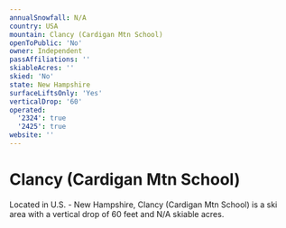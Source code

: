 ```yaml
---
annualSnowfall: N/A
country: USA
mountain: Clancy (Cardigan Mtn School)
openToPublic: 'No'
owner: Independent
passAffiliations: ''
skiableAcres: ''
skied: 'No'
state: New Hampshire
surfaceLiftsOnly: 'Yes'
verticalDrop: '60'
operated:
  '2324': true
  '2425': true
website: ''
---
```



# Clancy (Cardigan Mtn School)

Located in U.S. - New Hampshire, Clancy (Cardigan Mtn School) is a ski area with a vertical drop of 60 feet and N/A skiable acres.
